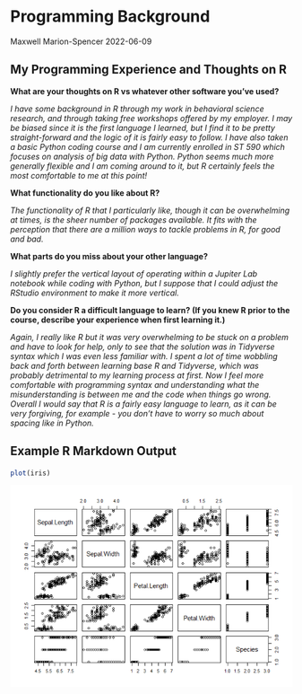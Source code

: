 Programming Background
================
Maxwell Marion-Spencer
2022-06-09

## My Programming Experience and Thoughts on R

**What are your thoughts on R vs whatever other software you’ve used?**

*I have some background in R through my work in behavioral science
research, and through taking free workshops offered by my employer. I
may be biased since it is the first language I learned, but I find it to
be pretty straight-forward and the logic of it is fairly easy to follow.
I have also taken a basic Python coding course and I am currently
enrolled in ST 590 which focuses on analysis of big data with Python.
Python seems much more generally flexible and I am coming around to it,
but R certainly feels the most comfortable to me at this point!*

**What functionality do you like about R?**

*The functionality of R that I particularly like, though it can be
overwhelming at times, is the sheer number of packages available. It
fits with the perception that there are a million ways to tackle
problems in R, for good and bad.*

**What parts do you miss about your other language?**

*I slightly prefer the vertical layout of operating within a Jupiter Lab
notebook while coding with Python, but I suppose that I could adjust the
RStudio environment to make it more vertical.*

**Do you consider R a difficult language to learn? (If you knew R prior
to the course, describe your experience when first learning it.)**

*Again, I really like R but it was very overwhelming to be stuck on a
problem and have to look for help, only to see that the solution was in
Tidyverse syntax which I was even less familiar with. I spent a lot of
time wobbling back and forth between learning base R and Tidyverse,
which was probably detrimental to my learning process at first. Now I
feel more comfortable with programming syntax and understanding what the
misunderstanding is between me and the code when things go wrong.
Overall I would say that R is a fairly easy language to learn, as it can
be very forgiving, for example - you don’t have to worry so much about
spacing like in Python.*

## Example R Markdown Output

``` r
plot(iris)
```

![](../images/unnamed-chunk-3-1.png)<!-- -->
